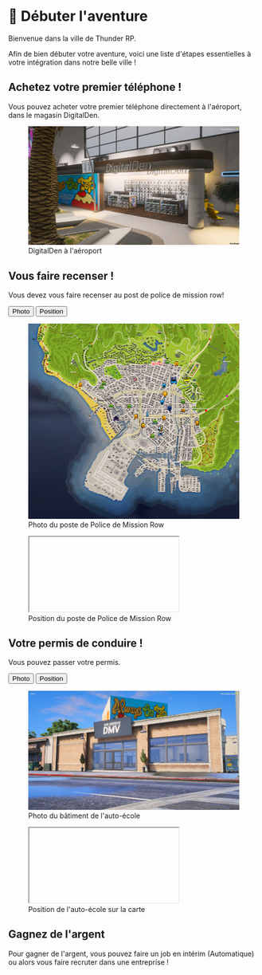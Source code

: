 # 👏 Débuter l'aventure

Bienvenue dans la ville de Thunder RP.&#x20;

Afin de bien débuter votre aventure, voici une liste d'étapes essentielles à votre intégration dans notre belle ville !&#x20;

## Achetez votre premier téléphone !

Vous pouvez acheter votre premier téléphone directement à l'aéroport, dans le magasin DigitalDen.

<figure class="basic-img"><img src="./assets/img/airport-digitalden.png" alt=""><figcaption>DigitalDen à l'aéroport</figcaption></figure>

## Vous faire recenser !

Vous devez vous faire recenser au post de police de mission row!&#x20;

<div class="tab-container">
  <div class="tab-buttons">
    <button class="tab-button active" data-tab="photo-1">Photo</button>
    <button class="tab-button" data-tab="position-1">Position</button>
  </div>
  
  <div id="photo-1" class="tab-content active">
    <figure><img src="./assets/img/mission-row.png" alt="Poste de police de mission row"><figcaption>Photo du poste de Police de Mission Row</figcaption></figure>
  </div>
  
  <div id="position-1" class="tab-content">
    <figure><iframe src="" data-src="https://web-map.thunder-rp.fr/?location=lspd-mission-row"></iframe><figcaption>Position du poste de Police de Mission Row</figcaption></figure>
  </div>
</div>


## Votre permis de conduire !

Vous pouvez passer votre permis.

<div class="tab-container">
  <div class="tab-buttons">
    <button class="tab-button active" data-tab="photo-2">Photo</button>
    <button class="tab-button" data-tab="position-2">Position</button>
  </div>
  
  <div id="photo-2" class="tab-content active">
    <figure><img src="./assets/img/dmv-img.png" alt="Bâtiment de l'auto-école"><figcaption>Photo du bâtiment de l'auto-école</figcaption></figure>
  </div>
  
  <div id="position-2" class="tab-content">
    <figure><iframe src="" data-src="https://web-map.thunder-rp.fr/?location=auto-ecole"></iframe><figcaption>Position de l'auto-école sur la carte</figcaption></figure>
  </div>
</div>

## Gagnez de l'argent&#x20;

Pour gagner de l'argent, vous pouvez faire un job en intérim (Automatique) ou alors vous faire recruter dans une entreprise !